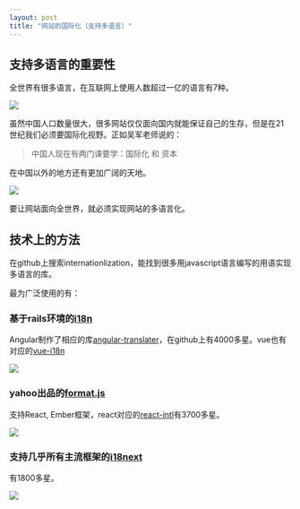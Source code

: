 ```yaml
---
layout: post
title: "网站的国际化（支持多语言）"
---
```


## 支持多语言的重要性
全世界有很多语言，在互联网上使用人数超过一亿的语言有7种。

![]({{site.url}}/images/most_used_languages_on_the_internet_2015.png)

虽然中国人口数量很大，很多网站仅仅面向国内就能保证自己的生存，但是在21世纪我们必须要国际化视野。正如吴军老师说的：

>中国人现在有两门课要学：国际化 和 资本

在中国以外的地方还有更加广阔的天地。

![]({{site.url}}/images/the_world_online.png)

要让网站面向全世界，就必须实现网站的多语言化。

## 技术上的方法
在github上搜索internationlization，能找到很多用javascript语言编写的用语实现多语言的库。

最为广泛使用的有：

### 基于rails环境的[i18n](http://guides.rubyonrails.org/i18n.html)
Angular制作了相应的库[angular-translater](https://angular-translate.github.io/)，在github上有4000多星。vue也有对应的[vue-i18n](https://kazupon.github.io/vue-i18n/)

 ![]({{site.url}}/images/Snip20170102_6.png)
 
### yahoo出品的[format.js](http://formatjs.io/)
支持React, Ember框架，react对应的[react-intl](https://github.com/yahoo/react-intl)有3700多星。

 ![]({{site.url}}/images/Snip20170102_3.png)
 
### 支持几乎所有主流框架的[i18next](http://i18next.com/)
有1800多星。

 ![]({{site.url}}/images/Snip20170102_5.png)
